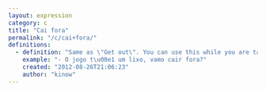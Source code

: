 ```yaml
---
layout: expression
category: c
title: "Cai fora"
permalink: "/c/cai+fora/"
definitions:
  - definition: "Same as \"Get out\". You can use this while you are talking with your friends, but it is not very polite. Probably, you wouldn''t use\"Cai fora\" in a business meeting. Or after having dinner with a hot woman."
    example: "- O jogo t\u00e1 um lixo, vamo cair fora?"
    created: "2012-08-26T21:06:23"
    author: "kinow"
---
```

